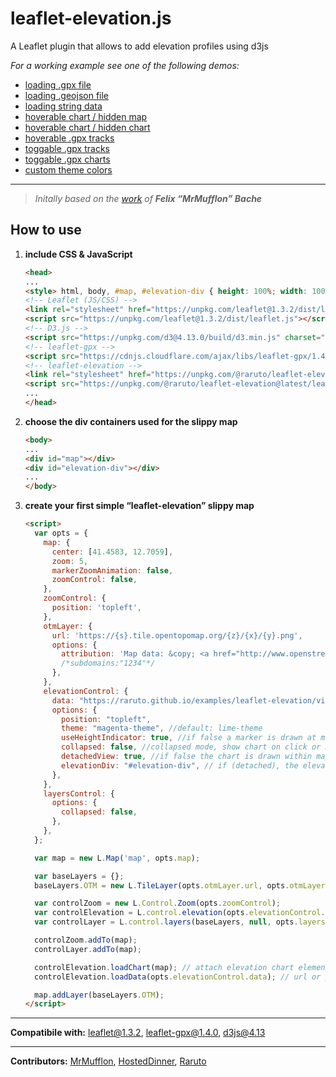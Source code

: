 # leaflet-elevation.js
A Leaflet plugin that allows to add elevation profiles using d3js

_For a working example see one of the following demos:_
- [loading .gpx file](https://raruto.github.io/examples/leaflet-elevation/leaflet-elevation.html)
- [loading .geojson file](https://raruto.github.io/examples/leaflet-elevation/leaflet-elevation_geojson-data.html)
- [loading string data](https://raruto.github.io/examples/leaflet-elevation/leaflet-elevation_string-data.html)
- [hoverable chart / hidden map](https://raruto.github.io/examples/leaflet-elevation/leaflet-elevation_hidden-map.html)
- [hoverable chart / hidden chart](https://raruto.github.io/examples/leaflet-elevation/leaflet-elevation_hidden-chart.html)
- [hoverable .gpx tracks](https://raruto.github.io/examples/leaflet-elevation/leaflet-elevation_hoverable-tracks.html)
- [toggable .gpx tracks](https://raruto.github.io/examples/leaflet-elevation/leaflet-elevation_toggable-tracks.html)
- [toggable .gpx charts](https://raruto.github.io/examples/leaflet-elevation/leaflet-elevation_multiple-tracks.html)
- [custom theme colors](https://raruto.github.io/examples/leaflet-elevation/leaflet-elevation_custom-theme.html)

---

> _Initally based on the [work](http://mrmufflon.github.io/Leaflet.Elevation/) of **Felix “MrMufflon” Bache**_

## How to use

1. **include CSS & JavaScript**
    ```html
    <head>
    ...
    <style> html, body, #map, #elevation-div { height: 100%; width: 100%; padding: 0; margin: 0; } #map { height: 75%; } #elevation-div {	height: 25%; font: 12px/1.5 "Helvetica Neue", Arial, Helvetica, sans-serif; } </style>
    <!-- Leaflet (JS/CSS) -->
    <link rel="stylesheet" href="https://unpkg.com/leaflet@1.3.2/dist/leaflet.css" />
    <script src="https://unpkg.com/leaflet@1.3.2/dist/leaflet.js"></script>
    <!-- D3.js -->
    <script src="https://unpkg.com/d3@4.13.0/build/d3.min.js" charset="utf-8"></script>
    <!-- leaflet-gpx -->
    <script src="https://cdnjs.cloudflare.com/ajax/libs/leaflet-gpx/1.4.0/gpx.js"></script>
    <!-- leaflet-elevation -->
    <link rel="stylesheet" href="https://unpkg.com/@raruto/leaflet-elevation@latest/leaflet-elevation.css" />
    <script src="https://unpkg.com/@raruto/leaflet-elevation@latest/leaflet-elevation.js"></script>
    ...
    </head>
    ```
2. **choose the div containers used for the slippy map**
    ```html
    <body>
    ...
    <div id="map"></div>
    <div id="elevation-div"></div>
    ...
    </body>
    ```
3. **create your first simple “leaflet-elevation” slippy map**
    ```html
    <script>
      var opts = {
        map: {
          center: [41.4583, 12.7059],
          zoom: 5,
          markerZoomAnimation: false,
          zoomControl: false,
        },
        zoomControl: {
          position: 'topleft',
        },
        otmLayer: {
          url: 'https://{s}.tile.opentopomap.org/{z}/{x}/{y}.png',
          options: {
            attribution: 'Map data: &copy; <a href="http://www.openstreetmap.org/copyright">OpenStreetMap</a>, <a href="http://viewfinderpanoramas.org">SRTM</a> | Map style: &copy; <a href="https://opentopomap.org">OpenTopoMap</a> (<a href="https://creativecommons.org/licenses/by-sa/3.0/">CC-BY-SA</a>)',
            /*subdomains:"1234"*/
          },
        },
        elevationControl: {
          data: "https://raruto.github.io/examples/leaflet-elevation/via-emilia.gpx",
          options: {
            position: "topleft",
            theme: "magenta-theme", //default: lime-theme
            useHeightIndicator: true, //if false a marker is drawn at map position
            collapsed: false, //collapsed mode, show chart on click or mouseover
            detachedView: true, //if false the chart is drawn within map container
            elevationDiv: "#elevation-div", // if (detached), the elevation chart container
          },
        },
        layersControl: {
          options: {
            collapsed: false,
          },
        },
      };

      var map = new L.Map('map', opts.map);

      var baseLayers = {};
      baseLayers.OTM = new L.TileLayer(opts.otmLayer.url, opts.otmLayer.options);

      var controlZoom = new L.Control.Zoom(opts.zoomControl);
      var controlElevation = L.control.elevation(opts.elevationControl.options);
      var controlLayer = L.control.layers(baseLayers, null, opts.layersControl.options);

      controlZoom.addTo(map);
      controlLayer.addTo(map);

      controlElevation.loadChart(map); // attach elevation chart element to map
      controlElevation.loadData(opts.elevationControl.data); // url or plain gpx/geojson data

      map.addLayer(baseLayers.OTM);
    </script>
    ```

---

**Compatibile with:** leaflet@1.3.2, leaflet-gpx@1.4.0, d3js@4.13

---

**Contributors:** [MrMufflon](https://github.com/MrMufflon/Leaflet.Elevation), [HostedDinner](https://github.com/HostedDinner/Leaflet.Elevation), [Raruto](https://github.com/Raruto/leaflet-elevation)
